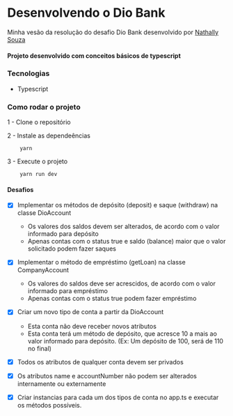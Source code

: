 # Desenvolvendo o Dio Bank
Minha vesão da resolução do desafio Dio Bank desenvolvido por [Nathally Souza](https://github.com/nathyts)

#### Projeto desenvolvido com conceitos básicos de typescript

### Tecnologias
- Typescript

### Como rodar o projeto

1 - Clone o repositório

2 - Instale as dependeências
``` 
    yarn
```

3 - Execute o projeto
```
    yarn run dev
```

#### Desafios
- [x] Implementar os métodos de depósito (deposit) e saque (withdraw) na classe DioAccount
  - Os valores dos saldos devem ser alterados, de acordo com o valor informado para depósito
  - Apenas contas com o status true e saldo (balance) maior que o valor solicitado podem fazer saques

- [x] Implementar o método de empréstimo (getLoan) na classe CompanyAccount
  - Os valores do saldos deve ser acrescidos, de acordo com o valor informado para empréstimo
  - Apenas contas com o status true podem fazer empréstimo

- [x] Criar um novo tipo de conta a partir da DioAccount
  - Esta conta não deve receber novos atributos
  - Esta conta terá um método de depósito, que acresce 10 a mais ao valor informado para depósito. (Ex: Um depósito de 100, será de 110 no final)

- [x] Todos os atributos de qualquer conta devem ser privados

- [x] Os atributos name e accountNumber não podem ser alterados internamente ou externamente

- [x] Criar instancias para cada um dos tipos de conta no app.ts e executar os métodos possíveis.
